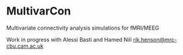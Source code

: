 # MultivarCon
Multivariate connectivity analysis simulations for fMRI/MEEG

Work in progress with Alessi Basti and Hamed Nili
rik.henson@mrc-cbu.cam.ac.uk


